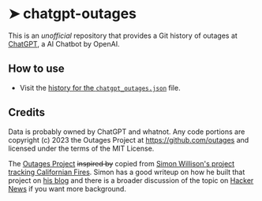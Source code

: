 # ➤ chatgpt-outages
This is an *unofficial* repository that provides a Git history of outages at [ChatGPT](https://chat.openai.com), a
AI Chatbot by OpenAI.

## How to use

- Visit the [history for the `chatgpt_outages.json`](https://github.com/outages/chatgpt-outages/commits/main/chatgpt_outages.json) file.

## Credits

Data is probably owned by ChatGPT and whatnot. Any code portions are copyright (c) 2023 the Outages Project
at https://github.com/outages and licensed under the terms of the MIT License.

The [Outages Project](https://github.com/outages) ~~inspired by~~ copied from [Simon Willison's project tracking
Californian Fires](https://simonwillison.net/2020/Oct/9/git-scraping/). Simon has a good writeup on how he built
that project on [his blog](https://simonwillison.net/2020/Oct/9/git-scraping/) and there is a broader discussion of
the topic on [Hacker News](https://news.ycombinator.com/item?id=24732943) if you want more background.

